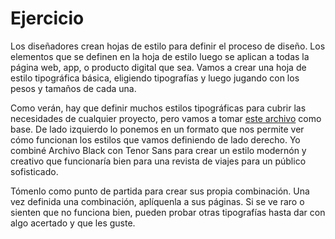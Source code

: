 # Ejercicio

Los diseñadores crean hojas de estilo para definir el proceso de diseño. Los elementos que se definen en la hoja de estilo luego se aplican a todas la página web, app, o producto digital que sea. Vamos a crear una hoja de estilo tipográfica básica, eligiendo tipografías y luego jugando con los pesos y tamaños de cada una. 

Como verán, hay que definir muchos estilos tipográficas para cubrir las necesidades de cualquier proyecto, pero vamos a tomar [este archivo](https://www.figma.com/file/gpTXIe8eJeE9zP3LBEBL1s9W/hoja-de-estilo-tipogr%C3%A1fico) como base. De lado izquierdo lo ponemos en un formato que nos permite ver cómo funcionan los estilos que vamos definiendo de lado derecho. Yo combiné Archivo Black con Tenor Sans para crear un estilo modernón y creativo que funcionaría bien para una revista de viajes para un público sofisticado. 

Tómenlo como punto de partida para crear sus propia combinación. Una vez definida una combinación, aplíquenla a sus páginas. Si se ve raro o sienten que no funciona bien, pueden probar otras tipografías hasta dar con algo acertado y que les guste.  